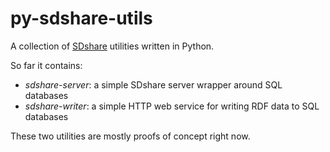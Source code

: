 py-sdshare-utils
================

A collection of [SDshare](http://www.sdshare.org) utilities written in Python.

So far it contains:

* *sdshare-server*: a simple SDshare server wrapper around SQL databases
* *sdshare-writer*: a simple HTTP web service for writing RDF data to SQL databases

These two utilities are mostly proofs of concept right now.